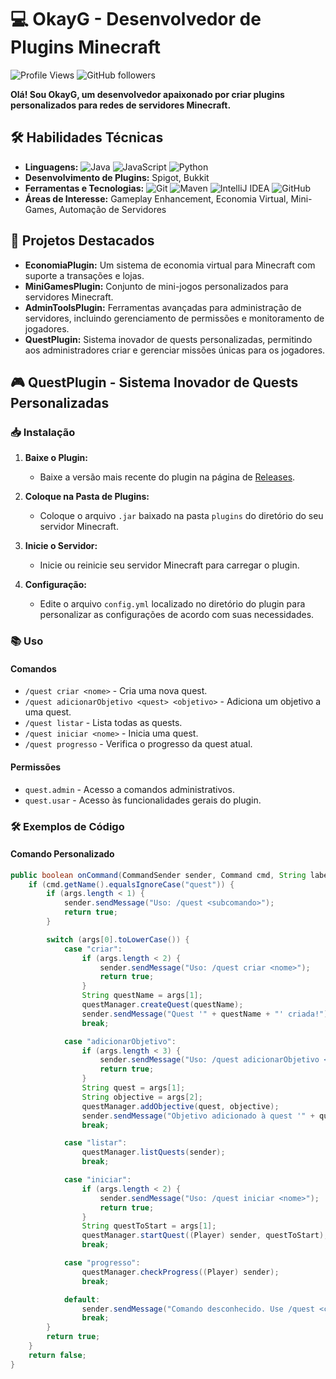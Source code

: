 # 💻 OkayG - Desenvolvedor de Plugins Minecraft

![Profile Views](https://komarev.com/ghpvc/?username=OkayG&color=blueviolet)
![GitHub followers](https://img.shields.io/github/followers/OkayG?label=Follow&style=social)

**Olá! Sou OkayG, um desenvolvedor apaixonado por criar plugins personalizados para redes de servidores Minecraft.**

## 🛠️ Habilidades Técnicas

- **Linguagens:** ![Java](https://img.shields.io/badge/Java-ED8B00?style=for-the-badge&logo=java&logoColor=white) ![JavaScript](https://img.shields.io/badge/JavaScript-F7DF1E?style=for-the-badge&logo=javascript&logoColor=black) ![Python](https://img.shields.io/badge/Python-3776AB?style=for-the-badge&logo=python&logoColor=white)
- **Desenvolvimento de Plugins:** Spigot, Bukkit
- **Ferramentas e Tecnologias:** ![Git](https://img.shields.io/badge/Git-F05032?style=for-the-badge&logo=git&logoColor=white) ![Maven](https://img.shields.io/badge/Maven-C71A36?style=for-the-badge&logo=apache-maven&logoColor=white) ![IntelliJ IDEA](https://img.shields.io/badge/IntelliJIDEA-000000?style=for-the-badge&logo=intellij-idea&logoColor=white) ![GitHub](https://img.shields.io/badge/GitHub-100000?style=for-the-badge&logo=github&logoColor=white)
- **Áreas de Interesse:** Gameplay Enhancement, Economia Virtual, Mini-Games, Automação de Servidores

## 🚀 Projetos Destacados

- **EconomiaPlugin:** Um sistema de economia virtual para Minecraft com suporte a transações e lojas.
- **MiniGamesPlugin:** Conjunto de mini-jogos personalizados para servidores Minecraft.
- **AdminToolsPlugin:** Ferramentas avançadas para administração de servidores, incluindo gerenciamento de permissões e monitoramento de jogadores.
- **QuestPlugin:** Sistema inovador de quests personalizadas, permitindo aos administradores criar e gerenciar missões únicas para os jogadores.

## 🎮 QuestPlugin - Sistema Inovador de Quests Personalizadas

### 📥 Instalação

1. **Baixe o Plugin:**
   - Baixe a versão mais recente do plugin na página de [Releases](https://github.com/OkayG/QuestPlugin/releases).

2. **Coloque na Pasta de Plugins:**
   - Coloque o arquivo `.jar` baixado na pasta `plugins` do diretório do seu servidor Minecraft.

3. **Inicie o Servidor:**
   - Inicie ou reinicie seu servidor Minecraft para carregar o plugin.

4. **Configuração:**
   - Edite o arquivo `config.yml` localizado no diretório do plugin para personalizar as configurações de acordo com suas necessidades.

### 📚 Uso

#### Comandos

- `/quest criar <nome>` - Cria uma nova quest.
- `/quest adicionarObjetivo <quest> <objetivo>` - Adiciona um objetivo a uma quest.
- `/quest listar` - Lista todas as quests.
- `/quest iniciar <nome>` - Inicia uma quest.
- `/quest progresso` - Verifica o progresso da quest atual.

#### Permissões

- `quest.admin` - Acesso a comandos administrativos.
- `quest.usar` - Acesso às funcionalidades gerais do plugin.

### 🛠 Exemplos de Código

#### Comando Personalizado

```java
public boolean onCommand(CommandSender sender, Command cmd, String label, String[] args) {
    if (cmd.getName().equalsIgnoreCase("quest")) {
        if (args.length < 1) {
            sender.sendMessage("Uso: /quest <subcomando>");
            return true;
        }

        switch (args[0].toLowerCase()) {
            case "criar":
                if (args.length < 2) {
                    sender.sendMessage("Uso: /quest criar <nome>");
                    return true;
                }
                String questName = args[1];
                questManager.createQuest(questName);
                sender.sendMessage("Quest '" + questName + "' criada!");
                break;

            case "adicionarObjetivo":
                if (args.length < 3) {
                    sender.sendMessage("Uso: /quest adicionarObjetivo <quest> <objetivo>");
                    return true;
                }
                String quest = args[1];
                String objective = args[2];
                questManager.addObjective(quest, objective);
                sender.sendMessage("Objetivo adicionado à quest '" + quest + "'");
                break;

            case "listar":
                questManager.listQuests(sender);
                break;

            case "iniciar":
                if (args.length < 2) {
                    sender.sendMessage("Uso: /quest iniciar <nome>");
                    return true;
                }
                String questToStart = args[1];
                questManager.startQuest((Player) sender, questToStart);
                break;

            case "progresso":
                questManager.checkProgress((Player) sender);
                break;

            default:
                sender.sendMessage("Comando desconhecido. Use /quest <criar|adicionarObjetivo|listar|iniciar|progresso>");
                break;
        }
        return true;
    }
    return false;
}
